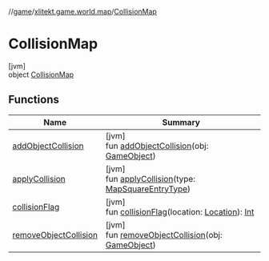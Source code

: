 //[game](../../../index.md)/[xlitekt.game.world.map](../index.md)/[CollisionMap](index.md)

# CollisionMap

[jvm]\
object [CollisionMap](index.md)

## Functions

| Name | Summary |
|---|---|
| [addObjectCollision](add-object-collision.md) | [jvm]<br>fun [addObjectCollision](add-object-collision.md)(obj: [GameObject](../-game-object/index.md)) |
| [applyCollision](apply-collision.md) | [jvm]<br>fun [applyCollision](apply-collision.md)(type: [MapSquareEntryType](../../../../cache/cache/xlitekt.cache.provider.map/-map-square-entry-type/index.md)) |
| [collisionFlag](collision-flag.md) | [jvm]<br>fun [collisionFlag](collision-flag.md)(location: [Location](../-location/index.md)): [Int](https://kotlinlang.org/api/latest/jvm/stdlib/kotlin/-int/index.html) |
| [removeObjectCollision](remove-object-collision.md) | [jvm]<br>fun [removeObjectCollision](remove-object-collision.md)(obj: [GameObject](../-game-object/index.md)) |

